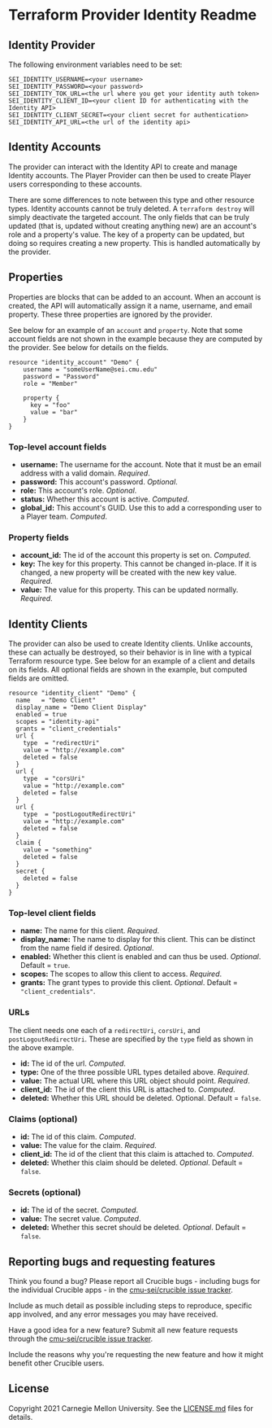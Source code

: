 # Terraform Provider Identity Readme

## Identity Provider

The following environment variables need to be set:
```
SEI_IDENTITY_USERNAME=<your username>
SEI_IDENTITY_PASSWORD=<your password>
SEI_IDENTITY_TOK_URL=<the url where you get your identity auth token>
SEI_IDENTITY_CLIENT_ID=<your client ID for authenticating with the Identity API>
SEI_IDENTITY_CLIENT_SECRET=<your client secret for authentication>
SEI_IDENTITY_API_URL=<the url of the identity api>
```

## Identity Accounts

The provider can interact with the Identity API to create and manage Identity accounts. The Player Provider can then be used to create Player users corresponding to these accounts.

There are some differences to note between this type and other resource types. Identity accounts cannot be truly deleted. A `terraform destroy` will simply deactivate the targeted account. The only fields that can be truly updated (that is, updated without creating anything new) are an account's role and a property's value. The key of a property can be updated, but doing so requires creating a new property. This is handled automatically by the provider.

## Properties

Properties are blocks that can be added to an account. When an account is created, the API will automatically assign it a name, username, and email property. These three properties are ignored by the provider. 

See below for an example of an `account` and `property`. Note that some account fields are not shown in the example because they are computed by the provider. See below for details on the fields. 

```
resource "identity_account" "Demo" {
    username = "someUserName@sei.cmu.edu"
    password = "Password"
    role = "Member"

    property {
      key = "foo"
      value = "bar"
    }
}
```

### Top-level account fields

- **username:** The username for the account. Note that it must be an email address with a valid domain. *Required*.
- **password:** This account's password. *Optional*. 
- **role:** This account's role. *Optional*.
- **status:** Whether this account is active. *Computed*.
- **global_id:** This account's GUID. Use this to add a corresponding user to a Player team. *Computed*.

### Property fields

- **account_id:** The id of the account this property is set on. *Computed*.
- **key:** The key for this property. This cannot be changed in-place. If it is changed, a new property will be created with the new key value. *Required*.
- **value:** The value for this property. This can be updated normally. *Required*.

## Identity Clients

The provider can also be used to create Identity clients. Unlike accounts, these can actually be destroyed, so their behavior is in line with a typical Terraform resource type. See below for an example of a client and details on its fields. All optional fields are shown in the example, but computed fields are omitted.

```
resource "identity_client" "Demo" {
  name   = "Demo Client"
  display_name = "Demo Client Display"
  enabled = true
  scopes = "identity-api"
  grants = "client_credentials"
  url {
    type  = "redirectUri"
    value = "http://example.com"
    deleted = false
  }
  url {
    type  = "corsUri"
    value = "http://example.com"
    deleted = false
  }
  url {
    type  = "postLogoutRedirectUri"
    value = "http://example.com"
    deleted = false
  }
  claim {
    value = "something"
    deleted = false
  }
  secret {
    deleted = false
  }
}
```

### Top-level client fields

- **name:** The name for this client. *Required*.
- **display_name:** The name to display for this client. This can be distinct from the name field if desired. *Optional*.
- **enabled:** Whether this client is enabled and can thus be used. *Optional*. Default = `true`.
- **scopes:** The scopes to allow this client to access. *Required*.
- **grants:** The grant types to provide this client. *Optional*. Default = `"client_credentials"`.

### URLs

The client needs one each of a `redirectUri`, `corsUri`, and `postLogoutRedirectUri`. These are specified by the `type` field as shown in the above example.
- **id:** The id of the url. *Computed*.
- **type:** One of the three possible URL types detailed above. *Required*.
- **value:** The actual URL where this URL object should point. *Required*.
- **client_id:** The id of the client this URL is attached to. *Computed*.
- **deleted:** Whether this URL should be deleted. Optional. Default = `false`.

### Claims (optional)

- **id:** The id of this claim. *Computed*.
- **value:** The value for the claim. *Required*.
- **client_id:** The id of the client that this claim is attached to. *Computed*.
- **deleted:** Whether this claim should be deleted. *Optional*. Default = `false`.

### Secrets (optional)

- **id:** The id of the secret. *Computed*.
- **value:** The secret value. *Computed*.
- **deleted:** Whether this secret should be deleted. *Optional*. Default = `false`.

## Reporting bugs and requesting features

Think you found a bug? Please report all Crucible bugs - including bugs for the individual Crucible apps - in the [cmu-sei/crucible issue tracker](https://github.com/cmu-sei/crucible/issues). 

Include as much detail as possible including steps to reproduce, specific app involved, and any error messages you may have received.

Have a good idea for a new feature? Submit all new feature requests through the [cmu-sei/crucible issue tracker](https://github.com/cmu-sei/crucible/issues). 

Include the reasons why you're requesting the new feature and how it might benefit other Crucible users.

## License

Copyright 2021 Carnegie Mellon University. See the [LICENSE.md](./LICENSE.md) files for details.
